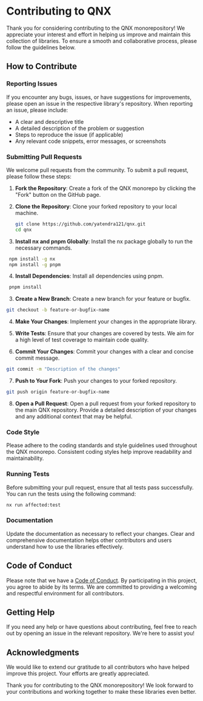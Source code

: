 # Contributing to QNX

Thank you for considering contributing to the QNX monorepository! We appreciate your interest and effort in helping us improve and maintain this collection of libraries. To ensure a smooth and collaborative process, please follow the guidelines below.

## How to Contribute

### Reporting Issues

If you encounter any bugs, issues, or have suggestions for improvements, please open an issue in the respective library's repository. When reporting an issue, please include:

- A clear and descriptive title
- A detailed description of the problem or suggestion
- Steps to reproduce the issue (if applicable)
- Any relevant code snippets, error messages, or screenshots

### Submitting Pull Requests

We welcome pull requests from the community. To submit a pull request, please follow these steps:

1. **Fork the Repository**: Create a fork of the QNX monorepo by clicking the "Fork" button on the GitHub page.

2. **Clone the Repository**: Clone your forked repository to your local machine.
   ```bash
   git clone https://github.com/yatendra121/qnx.git
   cd qnx
   ```

3. **Install nx and pnpm Globally**: Install the nx package globally to run the necessary commands.
  ```bash
   npm install -g nx
   npm install -g pnpm
   ```

4. **Install Dependencies**: Install all dependencies using pnpm.
  ```bash
   pnpm install
   ```

3. **Create a New Branch**: Create a new branch for your feature or bugfix.
  ```bash
git checkout -b feature-or-bugfix-name
```

4. **Make Your Changes**: Implement your changes in the appropriate library.

5. **Write Tests**: Ensure that your changes are covered by tests. We aim for a high level of test coverage to maintain code quality.

6. **Commit Your Changes**: Commit your changes with a clear and concise commit message.
```bash
git commit -m "Description of the changes"
```
7. **Push to Your Fork**: Push your changes to your forked repository.
```bash
git push origin feature-or-bugfix-name
```
8. **Open a Pull Request**: Open a pull request from your forked repository to the main QNX repository. Provide a detailed description of your changes and any additional context that may be helpful.

### Code Style
Please adhere to the coding standards and style guidelines used throughout the QNX monorepo. Consistent coding styles help improve readability and maintainability.

### Running Tests
Before submitting your pull request, ensure that all tests pass successfully. You can run the tests using the following command:

```bash
nx run affected:test
```
### Documentation
Update the documentation as necessary to reflect your changes. Clear and comprehensive documentation helps other contributors and users understand how to use the libraries effectively.

## Code of Conduct
Please note that we have a [Code of Conduct](https://github.com/yatendra121/qnx/blob/main/CODE_OF_CONDUCT.md). By participating in this project, you agree to abide by its terms. We are committed to providing a welcoming and respectful environment for all contributors.

## Getting Help
If you need any help or have questions about contributing, feel free to reach out by opening an issue in the relevant repository. We're here to assist you!

## Acknowledgments
We would like to extend our gratitude to all contributors who have helped improve this project. Your efforts are greatly appreciated.

Thank you for contributing to the QNX monorepository! We look forward to your contributions and working together to make these libraries even better.

